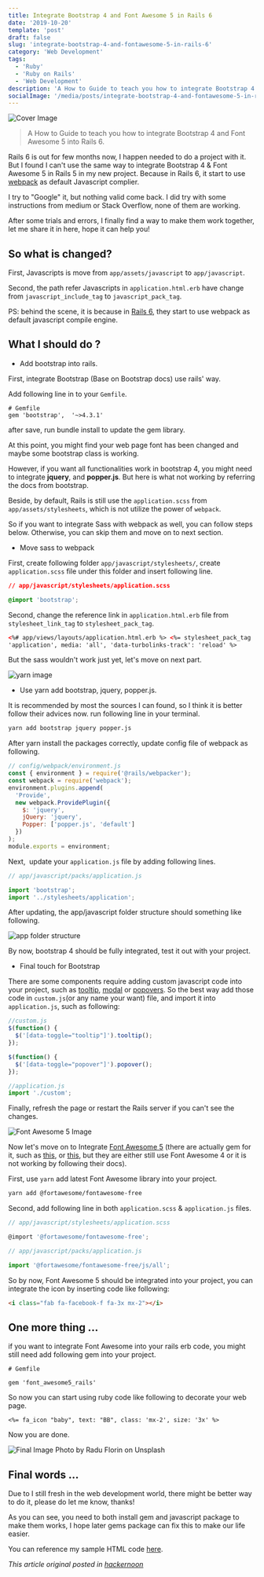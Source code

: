 ```yaml
---
title: Integrate Bootstrap 4 and Font Awesome 5 in Rails 6
date: '2019-10-20'
template: 'post'
draft: false
slug: 'integrate-bootstrap-4-and-fontawesome-5-in-rails-6'
category: 'Web Development'
tags:
  - 'Ruby'
  - 'Ruby on Rails'
  - 'Web Development'
description: 'A How to Guide to teach you how to integrate Bootstrap 4 and Font Awesome 5 into Rails 6.'
socialImage: '/media/posts/integrate-bootstrap-4-and-fontawesome-5-in-rails-6_cover.png'
---
```


![Cover Image](/media/posts/integrate-bootstrap-4-and-fontawesome-5-in-rails-6_cover.png)

> A How to Guide to teach you how to integrate Bootstrap 4 and Font Awesome 5 into Rails 6.

Rails 6 is out for few months now, I happen needed to do a project with it. But I found I can't use the same way to integrate Bootstrap 4 & Font Awesome 5 in Rails 5 in my new project. Because in Rails 6, it start to use [webpack](https://github.com/rails/rails/pull/33079?ref=hackernoon.com) as default Javascript complier.

I try to "Google" it, but nothing valid come back. I did try with some instructions from medium or Stack Overflow, none of them are working.

After some trials and errors, I finally find a way to make them work together, let me share it in here, hope it can help you!

## So what is changed?

First, Javascripts is move from `app/assets/javascript` to `app/javascript`.

Second, the path refer Javascripts in `application.html.erb` have change from `javascript_include_tag` to `javascript_pack_tag`.

PS: behind the scene, it is because in [Rails 6](https://weblog.rubyonrails.org/2019/8/15/Rails-6-0-final-release/?ref=hackernoon.com), they start to use webpack as default javascript compile engine.

## What I should do ?

- Add bootstrap into rails.

First, integrate Bootstrap (Base on Bootstrap docs) use rails' way.

Add following line in to your `Gemfile`.

```gem
# Gemfile
gem 'bootstrap',  '~>4.3.1'
```

after save, run bundle install to update the gem library.

At this point, you might find your web page font has been changed and maybe some bootstrap class is working.

However, if you want all functionalities work in bootstrap 4, you might need to integrate **jquery**, and **popper.js**. But here is what not working by referring the docs from bootstrap.

Beside, by default, Rails is still use the `application.scss` from `app/assets/stylesheets`, which is not utilize the power of `webpack`.

So if you want to integrate Sass with webpack as well, you can follow steps below. Otherwise, you can skip them and move on to next section.

- Move sass to webpack

First, create following folder `app/javascript/stylesheets/`, create `application.scss` file under this folder and insert following line.

```css
// app/javascript/stylesheets/application.scss

@import 'bootstrap';
```

Second, change the reference link in `application.html.erb` file from `stylesheet_link_tag` to `stylesheet_pack_tag`.

```html
<%# app/views/layouts/application.html.erb %> <%= stylesheet_pack_tag
'application', media: 'all', 'data-turbolinks-track': 'reload' %>
```

But the sass wouldn't work just yet, let's move on next part.

![yarn image](https://hackernoon.com/photos/qggWKTQRL1MKDrjhFkHv4BCtod43-1be093xux)

- Use yarn add bootstrap, jquery, popper.js.

It is recommended by most the sources I can found, so I think it is better follow their advices now. run following line in your terminal.

```bash
yarn add bootstrap jquery popper.js
```

After yarn install the packages correctly, update config file of webpack as following.

```js
// config/webpack/environment.js
const { environment } = require('@rails/webpacker');
const webpack = require('webpack');
environment.plugins.append(
  'Provide',
  new webpack.ProvidePlugin({
    $: 'jquery',
    jQuery: 'jquery',
    Popper: ['popper.js', 'default']
  })
);
module.exports = environment;
```

Next,  update your `application.js` file by adding following lines.

```js
// app/javascript/packs/application.js

import 'bootstrap';
import '../stylesheets/application';
```

After updating, the app/javascript folder structure should something like following.

![app folder structure](https://hackernoon.com/photos/qggWKTQRL1MKDrjhFkHv4BCtod43-tk7sn3xl3)

By now, bootstrap 4 should be fully integrated, test it out with your project.

- Final touch for Bootstrap

There are some components require adding custom javascript code into your project, such as [tooltip](https://getbootstrap.com/docs/4.3/components/tooltips), [modal](https://getbootstrap.com/docs/4.3/components/modal/) or [popovers](https://getbootstrap.com/docs/4.3/components/popovers/). So the best way add those code in `custom.js`(or any name your want) file, and import it into `application.js`, such as following:

```js
//custom.js
$(function() {
  $('[data-toggle="tooltip"]').tooltip();
});

$(function() {
  $('[data-toggle="popover"]').popover();
});
```

```js
//application.js
import './custom';
```

Finally, refresh the page or restart the Rails server if you can't see the changes.

![Font Awesome 5 Image](https://hackernoon.com/photos/qggWKTQRL1MKDrjhFkHv4BCtod43-559tl3xby)

Now let's move on to Integrate [Font Awesome 5](https://fontawesome.com/) (there are actually gem for it, such as [this](https://github.com/bokmann/font-awesome-rails?ref=hackernoon.com), or [this](https://github.com/tomkra/font_awesome5_rails?ref=hackernoon.com), but they are either still use Font Awesome 4 or it is not working by following their docs).

First, use `yarn` add latest Font Awesome library into your project.

```bash
yarn add @fortawesome/fontawesome-free
```

Second, add following line in both `application.scss` & `application.js` files.

```js
// app/javascript/stylesheets/application.scss

@import '@fortawesome/fontawesome-free';
```

```js
// app/javascript/packs/application.js

import '@fortawesome/fontawesome-free/js/all';
```

So by now, Font Awesome 5 should be integrated into your project, you can integrate the icon by inserting code like following:

```html
<i class="fab fa-facebook-f fa-3x mx-2"></i>
```

## One more thing ...

if you want to integrate Font Awesome into your rails erb code, you might still need add following gem into your project.

```gem
# Gemfile

gem 'font_awesome5_rails'
```

So now you can start using ruby code like following to decorate your web page.

```erb
<%= fa_icon "baby", text: "BB", class: 'mx-2', size: '3x' %>
```

Now you are done.

![Final Image](https://hackernoon.com/photos/qggWKTQRL1MKDrjhFkHv4BCtod43-nee273x8k)
Photo by Radu Florin on Unsplash

## Final words ...

Due to I still fresh in the web development world, there might be better way to do it, please do let me know, thanks!

As you can see, you need to both install gem and javascript package to make them works, I hope later gems package can fix this to make our life easier.

You can reference my sample HTML code [here](https://github.com/kelvin8773/integration-example/blob/master/app/views/page/index.html.erb?ref=hackernoon.com).

_This article original posted in [hackernoon](https://hackernoon.com/integrate-bootstrap-4-and-font-awesome-5-in-rails-6-u87u32zd)_
